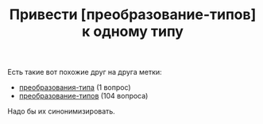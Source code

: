 ﻿---
title: "Привести [преобразование-типов] к одному типу"
se.owner.user_id: 507426
se.owner.display_name: "wchistow"
se.owner.link: "https://ru.meta.stackoverflow.com/users/507426/wchistow"
se.link: "https://ru.meta.stackoverflow.com/questions/12850/%d0%9f%d1%80%d0%b8%d0%b2%d0%b5%d1%81%d1%82%d0%b8-%d0%bf%d1%80%d0%b5%d0%be%d0%b1%d1%80%d0%b0%d0%b7%d0%be%d0%b2%d0%b0%d0%bd%d0%b8%d0%b5-%d1%82%d0%b8%d0%bf%d0%be%d0%b2-%d0%ba-%d0%be%d0%b4%d0%bd%d0%be%d0%bc%d1%83-%d1%82%d0%b8%d0%bf%d1%83"
se.question_id: 12850
se.post_type: question
---
<p>Есть такие вот похожие друг на друга метки:</p>
<ul>
<li><a href="https://ru.stackoverflow.com/questions/tagged/%d0%bf%d1%80%d0%b5%d0%be%d0%b1%d1%80%d0%b0%d0%b7%d0%be%d0%b2%d0%b0%d0%bd%d0%b8%d1%8f-%d1%82%d0%b8%d0%bf%d0%b0" class="post-tag" title="показать вопросы с меткой [преобразования-типа]" aria-label="показать вопросы с меткой [преобразования-типа]" rel="tag" aria-labelledby="tag-преобразования-типа-tooltip-container">преобразования-типа</a> (1 вопрос)</li>
<li><a href="https://ru.stackoverflow.com/questions/tagged/%d0%bf%d1%80%d0%b5%d0%be%d0%b1%d1%80%d0%b0%d0%b7%d0%be%d0%b2%d0%b0%d0%bd%d0%b8%d0%b5-%d1%82%d0%b8%d0%bf%d0%be%d0%b2" class="post-tag" title="показать вопросы с меткой [преобразование-типов]" aria-label="показать вопросы с меткой [преобразование-типов]" rel="tag" aria-labelledby="tag-преобразование-типов-tooltip-container">преобразование-типов</a> (104 вопроса)</li>
</ul>
<p>Надо бы их синонимизировать.</p>
